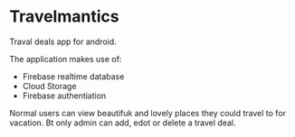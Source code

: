 # Travelmantics
Traval deals app for android.

The application makes use of:
- Firebase realtime database
- Cloud Storage
- Firebase authentiation

Normal users can view beautifuk and lovely places they could travel to for vacation. Bt only admin can add, edot or delete a travel deal.
